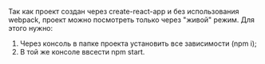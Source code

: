 Так как проект создан через create-react-app и без использования webpack, проект можно посмотреть только через "живой" режим. Для этого нужно:
1) Через консоль в папке проекта установить все зависимости (npm i);
2) В той же консоле ввсести npm start.
